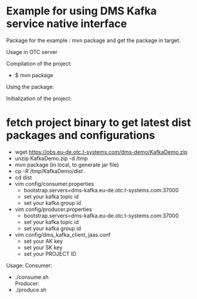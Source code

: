 Example for using DMS Kafka service native interface 
==================

Package for the example : mvn package and get the package in target.

Usage in OTC server

Compilation of the project:

 - $ mvn package

Using the package: 

 Initialization of the project: 
# fetch project binary to get latest dist packages and configurations
 - wget https://obs.eu-de.otc.t-systems.com/dms-demo/KafkaDemo.zip
 - unzip KafkaDemo.zip  -d /tmp
 - mvn package (in local, to generate jar file)
 - cp -R /tmp/KafkaDemo/dist . 
 - cd dist
 - vim config/consumer.properties 
   - bootstrap.servers=dms-kafka.eu-de.otc.t-systems.com:37000
   - set your kafka topic id 
   - set your kafka group id 
 - vim config/producer.properties 
   - bootstrap.servers=dms-kafka.eu-de.otc.t-systems.com:37000
   - set your kafka topic id 
   - set your kafka group id 
 - vim config/dms_kafka_client_jaas.conf  
   - set your AK key  
   - set your SK key
   - set your PROJECT ID
 
 Usage:
   Consumer:
 - ./consume.sh  
   Producer:
 - ./produce.sh  
